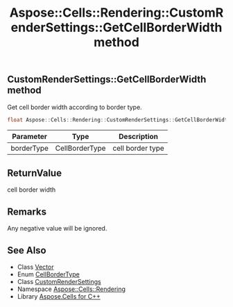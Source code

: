 ﻿---
title: Aspose::Cells::Rendering::CustomRenderSettings::GetCellBorderWidth method
linktitle: GetCellBorderWidth
second_title: Aspose.Cells for C++ API Reference
description: 'Aspose::Cells::Rendering::CustomRenderSettings::GetCellBorderWidth method. Get cell border width according to border type in C++.'
type: docs
weight: 600
url: /cpp/aspose.cells.rendering/customrendersettings/getcellborderwidth/
---
## CustomRenderSettings::GetCellBorderWidth method


Get cell border width according to border type.

```cpp
float Aspose::Cells::Rendering::CustomRenderSettings::GetCellBorderWidth(CellBorderType borderType)
```


| Parameter | Type | Description |
| --- | --- | --- |
| borderType | CellBorderType | cell border type |

## ReturnValue

cell border width
## Remarks



Any negative value will be ignored.
## See Also

* Class [Vector](../../../aspose.cells/vector/)
* Enum [CellBorderType](../../../aspose.cells/cellbordertype/)
* Class [CustomRenderSettings](../)
* Namespace [Aspose::Cells::Rendering](../../)
* Library [Aspose.Cells for C++](../../../)
